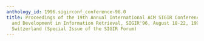 ```yaml
---
anthology_id: 1996.sigirconf_conference-96.0
title: Proceedings of the 19th Annual International ACM SIGIR Conference on Research
  and Development in Information Retrieval, SIGIR'96, August 18-22, 1996, Zurich,
  Switzerland (Special Issue of the SIGIR Forum)
---
```

